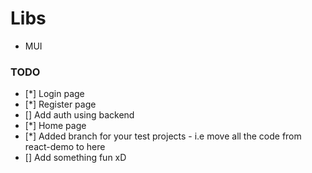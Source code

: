 # Libs
- MUI


### TODO

- [*] Login page
- [*] Register page
- [] Add auth using backend
- [*] Home page
- [*] Added branch for your test projects - i.e move all the code from react-demo to here    
- [] Add something fun xD